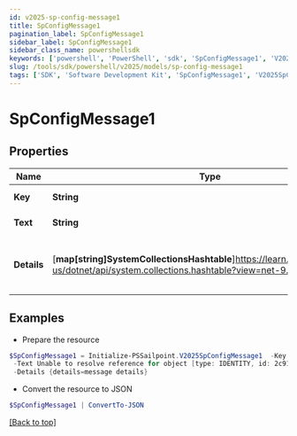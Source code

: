 ```yaml
---
id: v2025-sp-config-message1
title: SpConfigMessage1
pagination_label: SpConfigMessage1
sidebar_label: SpConfigMessage1
sidebar_class_name: powershellsdk
keywords: ['powershell', 'PowerShell', 'sdk', 'SpConfigMessage1', 'V2025SpConfigMessage1'] 
slug: /tools/sdk/powershell/v2025/models/sp-config-message1
tags: ['SDK', 'Software Development Kit', 'SpConfigMessage1', 'V2025SpConfigMessage1']
---
```



# SpConfigMessage1

## Properties

Name | Type | Description | Notes
------------ | ------------- | ------------- | -------------
**Key** | **String** | Message key. | [required]
**Text** | **String** | Message text. | [required]
**Details** | [**map[string]SystemCollectionsHashtable**]https://learn.microsoft.com/en-us/dotnet/api/system.collections.hashtable?view=net-9.0 | Message details if any, in key:value pairs. | [required]

## Examples

- Prepare the resource
```powershell
$SpConfigMessage1 = Initialize-PSSailpoint.V2025SpConfigMessage1  -Key UNKNOWN_REFERENCE_RESOLVER `
 -Text Unable to resolve reference for object [type: IDENTITY, id: 2c91808c746e9c9601747d6507332ecz, name: random identity] `
 -Details {details=message details}
```

- Convert the resource to JSON
```powershell
$SpConfigMessage1 | ConvertTo-JSON
```


[[Back to top]](#) 

